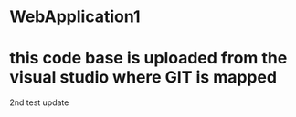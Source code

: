# WebApplication1
# this code base is uploaded from the visual studio where GIT is mapped 
2nd test update

